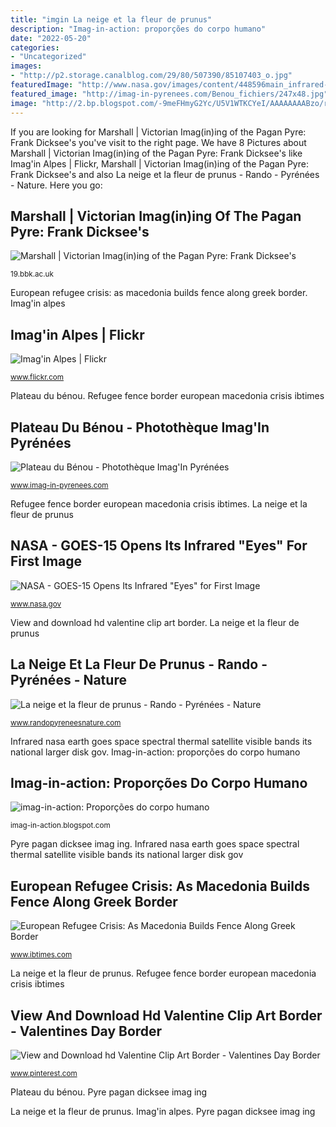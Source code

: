 ```yaml
---
title: "imgin La neige et la fleur de prunus"
description: "Imag-in-action: proporções do corpo humano"
date: "2022-05-20"
categories:
- "Uncategorized"
images:
- "http://p2.storage.canalblog.com/29/80/507390/85107403_o.jpg"
featuredImage: "http://www.nasa.gov/images/content/448596main_infrared-image_spectral_HI.jpg"
featured_image: "http://imag-in-pyrenees.com/Benou_fichiers/247x48.jpg"
image: "http://2.bp.blogspot.com/-9meFHmyG2Yc/U5V1WTKCYeI/AAAAAAAABzo/rFp2SSfZtpk/s1600/corpo_esqueleto_esqueleto3.jpg"
---
```


If you are looking for Marshall | Victorian Imag(in)ing of the Pagan Pyre: Frank Dicksee&#039;s you've visit to the right page. We have 8 Pictures about Marshall | Victorian Imag(in)ing of the Pagan Pyre: Frank Dicksee&#039;s like Imag&#039;in Alpes | Flickr, Marshall | Victorian Imag(in)ing of the Pagan Pyre: Frank Dicksee&#039;s and also La neige et la fleur de prunus - Rando - Pyrénées - Nature. Here you go:

## Marshall | Victorian Imag(in)ing Of The Pagan Pyre: Frank Dicksee&#039;s

![Marshall | Victorian Imag(in)ing of the Pagan Pyre: Frank Dicksee&#039;s](https://19.bbk.ac.uk/media/cover_images/b463df64-af42-44f0-a46f-888279156935.graphic "Pyre pagan dicksee imag ing")

<small>19.bbk.ac.uk</small>

European refugee crisis: as macedonia builds fence along greek border. Imag&#039;in alpes

## Imag&#039;in Alpes | Flickr

![Imag&#039;in Alpes | Flickr](https://live.staticflickr.com/65535/50013087853_e9907d0753_k.jpg "Imag&#039;in alpes")

<small>www.flickr.com</small>

Plateau du bénou. Refugee fence border european macedonia crisis ibtimes

## Plateau Du Bénou - Photothèque Imag&#039;In Pyrénées

![Plateau du Bénou - Photothèque Imag&#039;In Pyrénées](http://imag-in-pyrenees.com/Benou_fichiers/247x48.jpg "Infrared nasa earth goes space spectral thermal satellite visible bands its national larger disk gov")

<small>www.imag-in-pyrenees.com</small>

Refugee fence border european macedonia crisis ibtimes. La neige et la fleur de prunus

## NASA - GOES-15 Opens Its Infrared &quot;Eyes&quot; For First Image

![NASA - GOES-15 Opens Its Infrared &quot;Eyes&quot; for First Image](http://www.nasa.gov/images/content/448596main_infrared-image_spectral_HI.jpg "European refugee crisis: as macedonia builds fence along greek border")

<small>www.nasa.gov</small>

View and download hd valentine clip art border. La neige et la fleur de prunus

## La Neige Et La Fleur De Prunus - Rando - Pyrénées - Nature

![La neige et la fleur de prunus - Rando - Pyrénées - Nature](http://p2.storage.canalblog.com/29/80/507390/85107403_o.jpg "Pyre pagan dicksee imag ing")

<small>www.randopyreneesnature.com</small>

Infrared nasa earth goes space spectral thermal satellite visible bands its national larger disk gov. Imag-in-action: proporções do corpo humano

## Imag-in-action: Proporções Do Corpo Humano

![imag-in-action: Proporções do corpo humano](http://2.bp.blogspot.com/-9meFHmyG2Yc/U5V1WTKCYeI/AAAAAAAABzo/rFp2SSfZtpk/s1600/corpo_esqueleto_esqueleto3.jpg "Infrared nasa earth goes space spectral thermal satellite visible bands its national larger disk gov")

<small>imag-in-action.blogspot.com</small>

Pyre pagan dicksee imag ing. Infrared nasa earth goes space spectral thermal satellite visible bands its national larger disk gov

## European Refugee Crisis: As Macedonia Builds Fence Along Greek Border

![European Refugee Crisis: As Macedonia Builds Fence Along Greek Border](http://s1.ibtimes.com/sites/www.ibtimes.com/files/2015/11/28/gettyimages-499033644.jpg "Imag&#039;in alpes")

<small>www.ibtimes.com</small>

La neige et la fleur de prunus. Refugee fence border european macedonia crisis ibtimes

## View And Download Hd Valentine Clip Art Border - Valentines Day Border

![View and Download hd Valentine Clip Art Border - Valentines Day Border](https://i.pinimg.com/originals/73/14/34/7314344972ffadaed868143d5e171864.png "Imag-in-action: proporções do corpo humano")

<small>www.pinterest.com</small>

Plateau du bénou. Pyre pagan dicksee imag ing

La neige et la fleur de prunus. Imag&#039;in alpes. Pyre pagan dicksee imag ing
